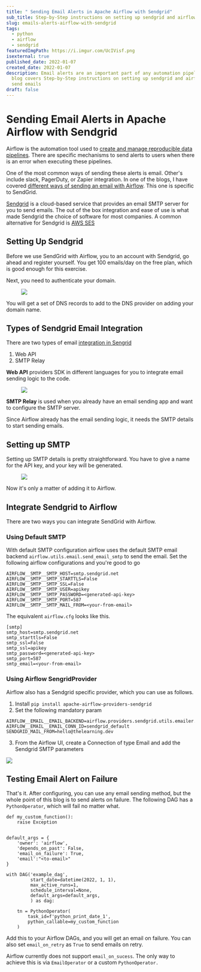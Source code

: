 ```yaml
---
title: " Sending Email Alerts in Apache Airflow with Sendgrid"
sub_title: Step-by-Step instructions on setting up sendgrid and airflow to send emails
slug: emails-alerts-airflow-with-sendgrid
tags:
  - python
  - airflow
  - sendgrid
featuredImgPath: https://i.imgur.com/UcIVisf.png
isexternal: true
published_date: 2022-01-07
created_date: 2022-01-07
description: Email alerts are an important part of any automation pipeline. The
  blog covers Step-by-Step instructions on setting up sendgrid and airflow to
  send emails
draft: false
---
```

#  Sending Email Alerts in Apache Airflow with Sendgrid

Airflow is the automation tool used to [create and manage reproducible data pipelines](/blog/apache-airflow-introduction/). There are specific mechanisms to send alerts to users when there is an error when executing these pipelines.

One of the most common ways of sending these alerts is email. Other's include slack, PagerDuty, or Zapier integration. In one of the blogs, I have covered [different ways of sending an email with Airflow](/blog/sending-emails-from-airflow/). This one is specific to SendGrid.

[Sendgrid](https://sendgrid.com/) is a cloud-based service that provides an email SMTP server for you to send emails. The out of the box integration and ease of use is what made Sendgrid the choice of software for most companies. A common alternative for Sendgrid is [AWS SES](https://aws.amazon.com/ses/)

## Setting Up Sendgrid

Before we use SendGrid with Airflow, you to an account with Sendgrid, go ahead and register yourself. You get 100 emails/day on the free plan, which is good enough for this exercise.

Next, you need to authenticate your domain. 

<figure>

[![](https://i.imgur.com/t4tNUkM.png)](https://docs.sendgrid.com/ui/account-and-settings/how-to-set-up-domain-authentication#setting-up-domain-authentication)

</figure>

You will get a set of DNS records to add to the DNS provider on adding your domain name.

## Types of Sendgrid Email Integration

There are two types of email [integration in Sengrid](https://app.sendgrid.com/guide/integrate) 

1. Web API
2. SMTP Relay

**Web API** providers SDK in different languages for you to integrate email sending logic to the code. 

<figure>

![](https://i.imgur.com/niZP6eH.png)

</figure>

**SMTP Relay** is used when you already have an email sending app and want to configure the SMTP server. 

Since Airflow already has the email sending logic, it needs the SMTP details to start sending emails.

## Setting up SMTP

Setting up SMTP details is pretty straightforward. You have to give a name for the API key, and your key will be generated.

<figure>

![](https://i.imgur.com/WZCmZpi.png)

</figure>

Now it's only a matter of adding it to Airflow.

## Integrate Sendgrid to Airflow

There are two ways you can integrate SendGrid with Airflow. 

### Using Default SMTP

With default SMTP configuration airflow uses the default SMTP email backend `airflow.utils.email.send_email_smtp` to send the email. Set the following airflow configurations and you're good to go


```
AIRFLOW__SMTP__SMTP_HOST=smtp.sendgrid.net
AIRFLOW__SMTP__SMTP_STARTTLS=False
AIRFLOW__SMTP__SMTP_SSL=False
AIRFLOW__SMTP__SMTP_USER=apikey
AIRFLOW__SMTP__SMTP_PASSWORD=<generated-api-key>
AIRFLOW__SMTP__SMTP_PORT=587
AIRFLOW__SMTP__SMTP_MAIL_FROM=<your-from-email>
```

The equivalent `airflow.cfg` looks like this.

```
[smtp]
smtp_host=smtp.sendgrid.net
smtp_starttls=False
smtp_ssl=False
smtp_ssl=apikey
smtp_password=<generated-api-key>
smtp_port=587
smtp_email=<your-from-email>
```

### Using Airflow SengridProvider

Airflow also has a Sendgrid specific provider, which you can use as follows.

1. Install `pip install apache-airflow-providers-sendgrid`
2. Set the following mandatory param

```
AIRFLOW__EMAIL__EMAIL_BACKEND=airflow.providers.sendgrid.utils.emailer.send_email
AIRFLOW__EMAIL__EMAIL_CONN_ID=sendgrid_default
SENDGRID_MAIL_FROM=hello@thelearning.dev
```

3. From the Airflow UI, create a Connection of type Email and add the Sendgrid SMTP parameters

![](https://i.imgur.com/7qCCjjd.png)

## Testing Email Alert on Failure

That's it. After configuring, you can use any email sending method, but the whole point of this blog is to send alerts on failure. The following DAG has a `PythonOperator`, which will fail no matter what.

```
def my_custom_function():
    raise Exception


default_args = {
    'owner': 'airflow',
    'depends_on_past': False,
    'email_on_failure': True,
    'email':"<to-email>"
}

with DAG('example_dag',
         start_date=datetime(2022, 1, 1),
         max_active_runs=1,
         schedule_interval=None,  
         default_args=default_args,
         ) as dag:

    tn = PythonOperator(
        task_id=f'python_print_date_1',
        python_callable=my_custom_function
    )
```

Add this to your Airflow DAGs, and you will get an email on failure. You can also set `email_on_retry` as `True` to send emails on retry.

Airflow currently does not support `email_on_sucess`. The only way to achieve this is via `EmailOperator` or a custom `PythonOperator.`